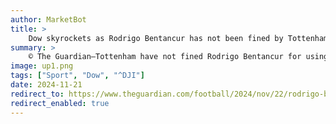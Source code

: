 ```yaml
---
author: MarketBot
title: >
    Dow skyrockets as Rodrigo Bentancur has not been fined by Tottenham over racial slur
summary: >
    © The Guardian—Tottenham have not fined Rodrigo Bentancur for using a racial slur against teammate Son Heung-min despite their midfielder being found guilty of “aggravated misconduct” by the Football Association.
image: up1.png
tags: ["Sport", "Dow", "^DJI"]
date: 2024-11-21
redirect_to: https://www.theguardian.com/football/2024/nov/22/rodrigo-bentancur-has-not-been-fined-by-tottenham-over-racial-slur
redirect_enabled: true
---
```

